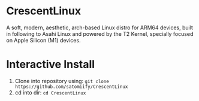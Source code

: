 # CrescentLinux
A soft, modern, aesthetic, arch-based Linux distro for ARM64 devices, built in following to Asahi Linux and powered by the T2 Kernel, specially focused on Apple Silicon (M1) devices.

# Interactive Install
1. Clone into repository using:
```git clone https://github.com/satomiify/CrescentLinux```
3. cd into dir:
```cd CrescentLinux```
